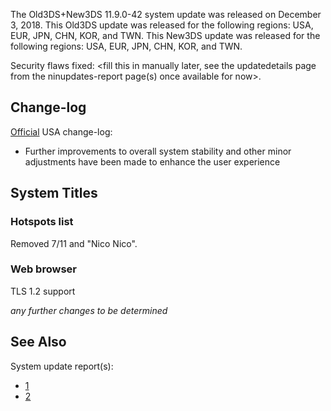 The Old3DS+New3DS 11.9.0-42 system update was released on December 3,
2018. This Old3DS update was released for the following regions: USA,
EUR, JPN, CHN, KOR, and TWN. This New3DS update was released for the
following regions: USA, EUR, JPN, CHN, KOR, and TWN.

Security flaws fixed: \<fill this in manually later, see the
updatedetails page from the ninupdates-report page(s) once available for
now\>.

## Change-log

[Official](https://en-americas-support.nintendo.com/app/answers/detail/a_id/667/p/430/c/267)
USA change-log:

- Further improvements to overall system stability and other minor
  adjustments have been made to enhance the user experience

## System Titles

### Hotspots list

Removed 7/11 and "Nico Nico".

### Web browser

TLS 1.2 support

*any further changes to be determined*

## See Also

System update report(s):

- [1](https://yls8.mtheall.com/ninupdates/reports.php?date=12-03-18_07-00-37&sys=ctr)
- [2](https://yls8.mtheall.com/ninupdates/reports.php?date=12-03-18_07-00-42&sys=ktr)